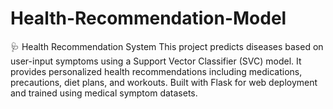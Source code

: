 # Health-Recommendation-Model
🩺 Health Recommendation System This project predicts diseases based on user-input symptoms using a Support Vector Classifier (SVC) model. It provides personalized health recommendations including medications, precautions, diet plans, and workouts. Built with Flask for web deployment and trained using medical symptom datasets.
